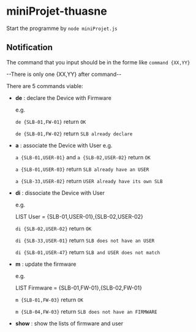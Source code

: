 # miniProjet-thuasne
Start the programme by `node miniProjet.js`

## Notification
The command that you input should be in the forme like ```command {XX,YY}```

--There is only one {XX,YY} after command-- 

There are 5 commands viable:


- **de** : declare the Device with Firmware

  e.g.
  
  `de {SLB-01,FW-01}` return `OK`
  
  `de {SLB-01,FW-02}` return `SLB already declare`


- **a** : associate the Device with User
  e.g.
  
  `a {SLB-01,USER-01}` and  `a {SLB-02,USER-02}` return `OK`
  
  `a {SLB-01,USER-03}` return `SLB already have an USER`
  
  `a {SLB-33,USER-02}` return `USER already have its own SLB`

- **di** : dissociate the Device with User
  
  e.g.
  
  LIST User = {SLB-01,USER-01},{SLB-02,USER-02}
  
  `di {SLB-02,USER-02}` return `OK`
  
  `di {SLB-33,USER-01}` return `SLB does not have an USER`
  
  `di {SLB-01,USER-47}` return `SLB and USER does not match`

- **m** : update the firmware
  
  e.g. 
  
  LIST Firmware = {SLB-01,FW-01},{SLB-02,FW-01}
  
  `m {SLB-01,FW-03}` return `OK`
  
  `m {SLB-04,FW-03}` return `SLB does not have an FIRMWARE`

- **show** : show the lists of firmware and user

